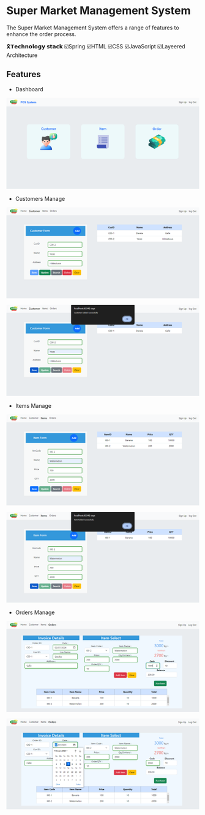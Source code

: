 # Super Market Management System

The Super Market Management System offers a range of features to enhance the order process.

🎗️𝗧𝗲𝗰𝗵𝗻𝗼𝗹𝗼𝗴𝘆 𝘀𝘁𝗮𝗰𝗸
☑️Spring
☑️HTML
☑️CSS
☑️JavaScript 
☑️Layeered Architecture

## Features

- Dashboard

![image](assets/Dashboard.png)

- Customers Manage


![image](assets/Customer.png)


![image](assets/customer%20Save.png)

- Items Manage

![image](assets/Item.png)


![image](assets/Item%20save.png)

- Orders Manage 

![image](assets/Orders.png)


![image](assets/Order%20save.png)






